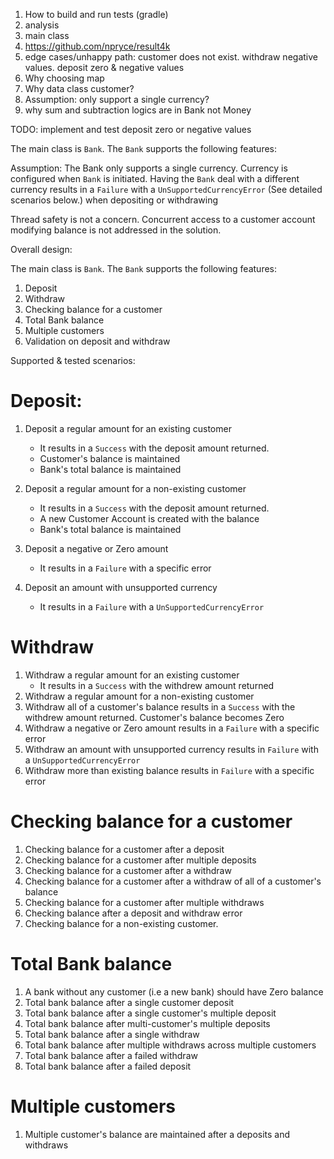 1. How to build and run tests (gradle)
2. analysis
3. main class
4. https://github.com/npryce/result4k
5. edge cases/unhappy path: customer does not exist. withdraw negative values. deposit zero & negative values
6. Why choosing map
7. Why data class customer?
8. Assumption: only support a single currency?
9. why sum and subtraction logics are in Bank not Money

TODO:
implement and test deposit zero or negative values

The main class is `Bank`. The `Bank` supports the following features:

Assumption:
The Bank only supports a single currency. Currency is configured when `Bank` is initiated. Having the `Bank` deal with
a different currency results in a `Failure` with a `UnSupportedCurrencyError` (See detailed scenarios below.) when 
depositing or withdrawing

Thread safety is not a concern. Concurrent access to a customer account modifying balance is not addressed in the solution.

Overall design:

The main class is `Bank`. The `Bank` supports the following features:

1. Deposit
2. Withdraw
3. Checking balance for a customer
4. Total Bank balance 
5. Multiple customers
6. Validation on deposit and withdraw

Supported & tested scenarios:

# Deposit:

1. Deposit a regular amount for an existing customer

   * It results in a `Success` with the deposit amount returned.
   * Customer's balance is maintained
   * Bank's total balance is maintained
   
2. Deposit a regular amount for a non-existing customer
    * It results in a `Success` with the deposit amount returned.
    * A new Customer Account is created with the balance
    * Bank's total balance is maintained

3. Deposit a negative or Zero amount 
   * It results in a `Failure` with a specific error
   
4. Deposit an amount with unsupported currency 
   * It results in a `Failure` with a `UnSupportedCurrencyError`

# Withdraw

1. Withdraw a regular amount for an existing customer 
   * It results in a `Success` with the withdrew amount returned
2. Withdraw a regular amount for a non-existing customer
3. Withdraw all of a customer's balance results in a `Success` with the withdrew amount returned. Customer's balance becomes Zero
4. Withdraw a negative or Zero amount results in a `Failure` with a specific error
5. Withdraw an amount with unsupported currency results in `Failure` with a `UnSupportedCurrencyError`
6. Withdraw more than existing balance results in `Failure` with a specific error

# Checking balance for a customer

1. Checking balance for a customer after a deposit
2. Checking balance for a customer after multiple deposits
3. Checking balance for a customer after a withdraw
4. Checking balance for a customer after a withdraw of all of a customer's balance
5. Checking balance for a customer after multiple withdraws
6. Checking balance after a deposit and withdraw error
7. Checking balance for a non-existing customer.



# Total Bank balance

1. A bank without any customer (i.e a new bank) should have Zero balance
2. Total bank balance after a single customer deposit
3. Total bank balance after a single customer's multiple deposit
4. Total bank balance after multi-customer's multiple deposits
5. Total bank balance after a single withdraw
6. Total bank balance after multiple withdraws across multiple customers
7. Total bank balance after a failed withdraw
8. Total bank balance after a failed deposit

# Multiple customers

1. Multiple customer's balance are maintained after a deposits and withdraws



